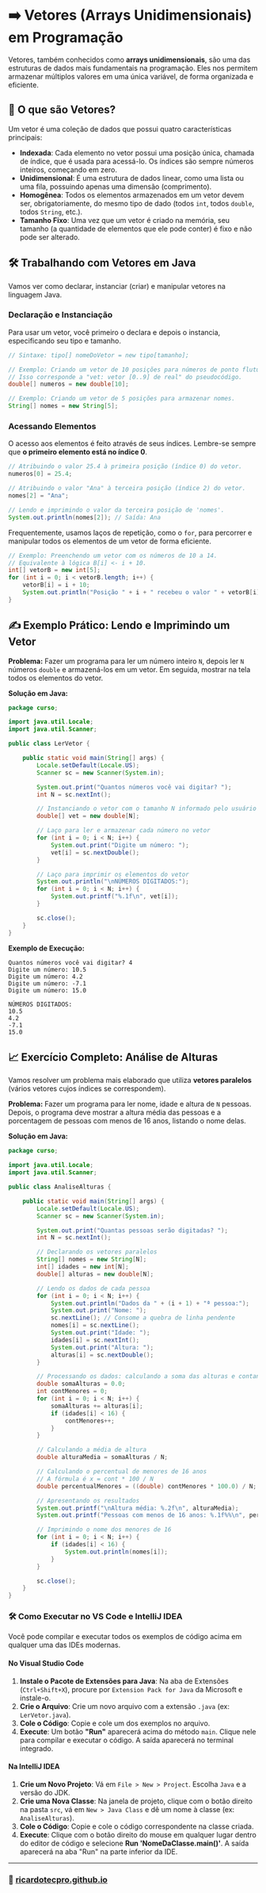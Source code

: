 # ➡️ Vetores (Arrays Unidimensionais) em Programação

Vetores, também conhecidos como **arrays unidimensionais**, são uma das estruturas de dados mais fundamentais na programação. Eles nos permitem armazenar múltiplos valores em uma única variável, de forma organizada e eficiente.

## 🤔 O que são Vetores?

Um vetor é uma coleção de dados que possui quatro características principais:

  - **Indexada**: Cada elemento no vetor possui uma posição única, chamada de índice, que é usada para acessá-lo. Os índices são sempre números inteiros, começando em zero.
  - **Unidimensional**: É uma estrutura de dados linear, como uma lista ou uma fila, possuindo apenas uma dimensão (comprimento).
  - **Homogênea**: Todos os elementos armazenados em um vetor devem ser, obrigatoriamente, do mesmo tipo de dado (todos `int`, todos `double`, todos `String`, etc.).
  - **Tamanho Fixo**: Uma vez que um vetor é criado na memória, seu tamanho (a quantidade de elementos que ele pode conter) é fixo e não pode ser alterado.

## 🛠️ Trabalhando com Vetores em Java

Vamos ver como declarar, instanciar (criar) e manipular vetores na linguagem Java.

### Declaração e Instanciação

Para usar um vetor, você primeiro o declara e depois o instancia, especificando seu tipo e tamanho.

```java
// Sintaxe: tipo[] nomeDoVetor = new tipo[tamanho];

// Exemplo: Criando um vetor de 10 posições para números de ponto flutuante.
// Isso corresponde a "vet: vetor [0..9] de real" do pseudocódigo.
double[] numeros = new double[10];

// Exemplo: Criando um vetor de 5 posições para armazenar nomes.
String[] nomes = new String[5];
```

### Acessando Elementos

O acesso aos elementos é feito através de seus índices. Lembre-se sempre que **o primeiro elemento está no índice 0**.

```java
// Atribuindo o valor 25.4 à primeira posição (índice 0) do vetor.
numeros[0] = 25.4;

// Atribuindo o valor "Ana" à terceira posição (índice 2) do vetor.
nomes[2] = "Ana";

// Lendo e imprimindo o valor da terceira posição de 'nomes'.
System.out.println(nomes[2]); // Saída: Ana
```

Frequentemente, usamos laços de repetição, como o `for`, para percorrer e manipular todos os elementos de um vetor de forma eficiente.

```java
// Exemplo: Preenchendo um vetor com os números de 10 a 14.
// Equivalente à lógica B[i] <- i + 10.
int[] vetorB = new int[5];
for (int i = 0; i < vetorB.length; i++) {
    vetorB[i] = i + 10;
    System.out.println("Posição " + i + " recebeu o valor " + vetorB[i]);
}
```

## ✍️ Exemplo Prático: Lendo e Imprimindo um Vetor

**Problema:** Fazer um programa para ler um número inteiro `N`, depois ler `N` números `double` e armazená-los em um vetor. Em seguida, mostrar na tela todos os elementos do vetor.

**Solução em Java:**

```java
package curso;

import java.util.Locale;
import java.util.Scanner;

public class LerVetor {

    public static void main(String[] args) {
        Locale.setDefault(Locale.US);
        Scanner sc = new Scanner(System.in);

        System.out.print("Quantos números você vai digitar? ");
        int N = sc.nextInt();

        // Instanciando o vetor com o tamanho N informado pelo usuário
        double[] vet = new double[N];

        // Laço para ler e armazenar cada número no vetor
        for (int i = 0; i < N; i++) {
            System.out.print("Digite um número: ");
            vet[i] = sc.nextDouble();
        }

        // Laço para imprimir os elementos do vetor
        System.out.println("\nNÚMEROS DIGITADOS:");
        for (int i = 0; i < N; i++) {
            System.out.printf("%.1f\n", vet[i]);
        }

        sc.close();
    }
}
```

**Exemplo de Execução:**

```
Quantos números você vai digitar? 4
Digite um número: 10.5
Digite um número: 4.2
Digite um número: -7.1
Digite um número: 15.0

NÚMEROS DIGITADOS:
10.5
4.2
-7.1
15.0
```

## 📈 Exercício Completo: Análise de Alturas

Vamos resolver um problema mais elaborado que utiliza **vetores paralelos** (vários vetores cujos índices se correspondem).

**Problema:** Fazer um programa para ler nome, idade e altura de `N` pessoas. Depois, o programa deve mostrar a altura média das pessoas e a porcentagem de pessoas com menos de 16 anos, listando o nome delas.

**Solução em Java:**

```java
package curso;

import java.util.Locale;
import java.util.Scanner;

public class AnaliseAlturas {

    public static void main(String[] args) {
        Locale.setDefault(Locale.US);
        Scanner sc = new Scanner(System.in);

        System.out.print("Quantas pessoas serão digitadas? ");
        int N = sc.nextInt();

        // Declarando os vetores paralelos
        String[] nomes = new String[N];
        int[] idades = new int[N];
        double[] alturas = new double[N];

        // Lendo os dados de cada pessoa
        for (int i = 0; i < N; i++) {
            System.out.println("Dados da " + (i + 1) + "ª pessoa:");
            System.out.print("Nome: ");
            sc.nextLine(); // Consome a quebra de linha pendente
            nomes[i] = sc.nextLine();
            System.out.print("Idade: ");
            idades[i] = sc.nextInt();
            System.out.print("Altura: ");
            alturas[i] = sc.nextDouble();
        }

        // Processando os dados: calculando a soma das alturas e contando menores de 16
        double somaAlturas = 0.0;
        int contMenores = 0;
        for (int i = 0; i < N; i++) {
            somaAlturas += alturas[i];
            if (idades[i] < 16) {
                contMenores++;
            }
        }

        // Calculando a média de altura
        double alturaMedia = somaAlturas / N;

        // Calculando o percentual de menores de 16 anos
        // A fórmula é x = cont * 100 / N
        double percentualMenores = ((double) contMenores * 100.0) / N;

        // Apresentando os resultados
        System.out.printf("\nAltura média: %.2f\n", alturaMedia);
        System.out.printf("Pessoas com menos de 16 anos: %.1f%%\n", percentualMenores);

        // Imprimindo o nome dos menores de 16
        for (int i = 0; i < N; i++) {
            if (idades[i] < 16) {
                System.out.println(nomes[i]);
            }
        }

        sc.close();
    }
}
```

### 🛠️ Como Executar no VS Code e IntelliJ IDEA

Você pode compilar e executar todos os exemplos de código acima em qualquer uma das IDEs modernas.

#### No Visual Studio Code

1.  **Instale o Pacote de Extensões para Java**: Na aba de Extensões (`Ctrl+Shift+X`), procure por `Extension Pack for Java` da Microsoft e instale-o.
2.  **Crie o Arquivo**: Crie um novo arquivo com a extensão `.java` (ex: `LerVetor.java`).
3.  **Cole o Código**: Copie e cole um dos exemplos no arquivo.
4.  **Execute**: Um botão **"Run"** aparecerá acima do método `main`. Clique nele para compilar e executar o código. A saída aparecerá no terminal integrado.

#### Na IntelliJ IDEA

1.  **Crie um Novo Projeto**: Vá em `File > New > Project`. Escolha `Java` e a versão do JDK.
2.  **Crie uma Nova Classe**: Na janela de projeto, clique com o botão direito na pasta `src`, vá em `New > Java Class` e dê um nome à classe (ex: `AnaliseAlturas`).
3.  **Cole o Código**: Copie e cole o código correspondente na classe criada.
4.  **Execute**: Clique com o botão direito do mouse em qualquer lugar dentro do editor de código e selecione **Run 'NomeDaClasse.main()'**. A saída aparecerá na aba "Run" na parte inferior da IDE.

---

### 🚀 [ricardotecpro.github.io](https://ricardotecpro.github.io/)
